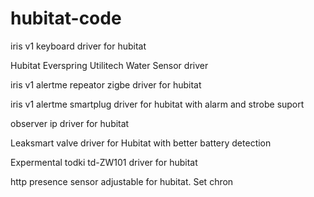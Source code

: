 # hubitat-code

 iris v1 keyboard driver for hubitat

 Hubitat Everspring Utilitech Water Sensor  driver
 
 iris v1 alertme repeator zigbe driver for hubitat
 
 iris v1 alertme smartplug driver for hubitat with alarm and strobe suport
 
observer ip driver for hubitat

Leaksmart valve driver for Hubitat with better battery detection

Expermental todki td-ZW101  driver for hubitat

http presence sensor adjustable for hubitat. Set chron

